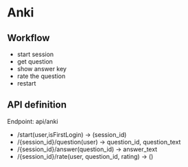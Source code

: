 Anki
=====

## Workflow

- start session
- get question
- show answer key
- rate the question
- restart

## API definition

Endpoint: api/anki
- /start(user,isFirstLogin) -> (session_id)
- /{session_id}/question(user) -> question_id, question_text
- /{session_id}/answer(question_id) -> answer_text
- /{session_id}/rate(user, question_id, rating) -> ()

